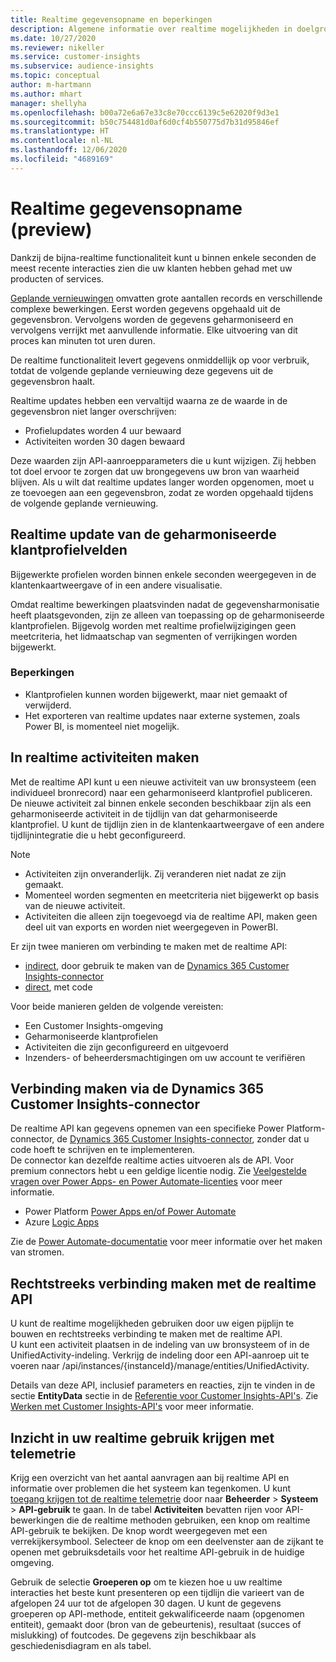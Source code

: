 ```yaml
---
title: Realtime gegevensopname en beperkingen
description: Algemene informatie over realtime mogelijkheden in doelgroepinzichten.
ms.date: 10/27/2020
ms.reviewer: nikeller
ms.service: customer-insights
ms.subservice: audience-insights
ms.topic: conceptual
author: m-hartmann
ms.author: mhart
manager: shellyha
ms.openlocfilehash: b00a72e6a67e33c8e70ccc6139c5e62020f9d3e1
ms.sourcegitcommit: b50c754481d0af6d0cf4b550775d7b31d95846ef
ms.translationtype: HT
ms.contentlocale: nl-NL
ms.lasthandoff: 12/06/2020
ms.locfileid: "4689169"
---
```

# <a name="real-time-data-ingestion-preview"></a>Realtime gegevensopname (preview)

Dankzij de bijna-realtime functionaliteit kunt u binnen enkele seconden de meest recente interacties zien die uw klanten hebben gehad met uw producten of services.

[Geplande vernieuwingen](system.md#schedule-tab) omvatten grote aantallen records en verschillende complexe bewerkingen. Eerst worden gegevens opgehaald uit de gegevensbron. Vervolgens worden de gegevens geharmoniseerd en vervolgens verrijkt met aanvullende informatie. Elke uitvoering van dit proces kan minuten tot uren duren.

De realtime functionaliteit levert gegevens onmiddellijk op voor verbruik, totdat de volgende geplande vernieuwing deze gegevens uit de gegevensbron haalt.

Realtime updates hebben een vervaltijd waarna ze de waarde in de gegevensbron niet langer overschrijven:

- Profielupdates worden 4 uur bewaard
- Activiteiten worden 30 dagen bewaard

Deze waarden zijn API-aanroepparameters die u kunt wijzigen. Zij hebben tot doel ervoor te zorgen dat uw brongegevens uw bron van waarheid blijven. Als u wilt dat realtime updates langer worden opgenomen, moet u ze toevoegen aan een gegevensbron, zodat ze worden opgehaald tijdens de volgende geplande vernieuwing.

## <a name="real-time-update-of-the-unified-customer-profile-fields"></a>Realtime update van de geharmoniseerde klantprofielvelden

Bijgewerkte profielen worden binnen enkele seconden weergegeven in de klantenkaartweergave of in een andere visualisatie.

Omdat realtime bewerkingen plaatsvinden nadat de gegevensharmonisatie heeft plaatsgevonden, zijn ze alleen van toepassing op de geharmoniseerde klantprofielen. Bijgevolg worden met realtime profielwijzigingen geen meetcriteria, het lidmaatschap van segmenten of verrijkingen worden bijgewerkt.

### <a name="limitations"></a>Beperkingen

- Klantprofielen kunnen worden bijgewerkt, maar niet gemaakt of verwijderd.
- Het exporteren van realtime updates naar externe systemen, zoals Power BI, is momenteel niet mogelijk.

## <a name="real-time-creation-of-activities"></a>In realtime activiteiten maken

Met de realtime API kunt u een nieuwe activiteit van uw bronsysteem (een individueel bronrecord) naar een geharmoniseerd klantprofiel publiceren. De nieuwe activiteit zal binnen enkele seconden beschikbaar zijn als een geharmoniseerde activiteit in de tijdlijn van dat geharmoniseerde klantprofiel. U kunt de tijdlijn zien in de klantenkaartweergave of een andere tijdlijnintegratie die u hebt geconfigureerd.

> [!NOTE]
>
> - Activiteiten zijn onveranderlijk. Zij veranderen niet nadat ze zijn gemaakt.
> - Momenteel worden segmenten en meetcriteria niet bijgewerkt op basis van de nieuwe activiteit.
> - Activiteiten die alleen zijn toegevoegd via de realtime API, maken geen deel uit van exports en worden niet weergegeven in PowerBI.

Er zijn twee manieren om verbinding te maken met de realtime API:

- [indirect](#connect-via-the-dynamics-365-customer-insights-connector), door gebruik te maken van de [Dynamics 365 Customer Insights-connector](https://docs.microsoft.com/connectors/customerinsights/)
- [direct](#connect-directly-to-the-real-time-api), met code

Voor beide manieren gelden de volgende vereisten:

- Een Customer Insights-omgeving
- Geharmoniseerde klantprofielen
- Activiteiten die zijn geconfigureerd en uitgevoerd
- Inzenders- of beheerdersmachtigingen om uw account te verifiëren

## <a name="connect-via-the-dynamics-365-customer-insights-connector"></a>Verbinding maken via de Dynamics 365 Customer Insights-connector

De realtime API kan gegevens opnemen van een specifieke Power Platform-connector, de [Dynamics 365 Customer Insights-connector](https://docs.microsoft.com/connectors/customerinsights/), zonder dat u code hoeft te schrijven en te implementeren.    
De connector kan dezelfde realtime acties uitvoeren als de API. Voor premium connectors hebt u een geldige licentie nodig. Zie [Veelgestelde vragen over Power Apps- en Power Automate-licenties](https://docs.microsoft.com/power-platform/admin/powerapps-flow-licensing-faq) voor meer informatie.

- Power Platform [Power Apps en/of Power Automate](https://docs.microsoft.com/connectors/)
- Azure [Logic Apps](https://docs.microsoft.com/azure/connectors/apis-list)

Zie de [Power Automate-documentatie](https://docs.microsoft.com/power-automate/) voor meer informatie over het maken van stromen.

## <a name="connect-directly-to-the-real-time-api"></a>Rechtstreeks verbinding maken met de realtime API

U kunt de realtime mogelijkheden gebruiken door uw eigen pijplijn te bouwen en rechtstreeks verbinding te maken met de realtime API.    
U kunt een activiteit plaatsen in de indeling van uw bronsysteem of in de UnifiedActivity-indeling. Verkrijg de indeling door een API-aanroep uit te voeren naar /api/instances/{instanceId}/manage/entities/UnifiedActivity.

Details van deze API, inclusief parameters en reacties, zijn te vinden in de sectie **EntityData** sectie in de [Referentie voor Customer Insights-API's](https://developer.ci.ai.dynamics.com/api-details#api=CustomerInsights). Zie [Werken met Customer Insights-API's](apis.md) voor meer informatie.

## <a name="understand-your-real-time-usage-with-telemetry"></a>Inzicht in uw realtime gebruik krijgen met telemetrie

Krijg een overzicht van het aantal aanvragen aan bij realtime API en informatie over problemen die het systeem kan tegenkomen. U kunt [toegang krijgen tot de realtime telemetrie](system.md#api-usage-tab) door naar **Beheerder** > **Systeem** > **API-gebruik** te gaan. In de tabel **Activiteiten** bevatten rijen voor API-bewerkingen die de realtime methoden gebruiken, een knop om realtime API-gebruik te bekijken. De knop wordt weergegeven met een verrekijkersymbool. Selecteer de knop om een deelvenster aan de zijkant te openen met gebruiksdetails voor het realtime API-gebruik in de huidige omgeving.

Gebruik de selectie **Groeperen op** om te kiezen hoe u uw realtime interacties het beste kunt presenteren op een tijdlijn die varieert van de afgelopen 24 uur tot de afgelopen 30 dagen. U kunt de gegevens groeperen op API-methode, entiteit gekwalificeerde naam (opgenomen entiteit), gemaakt door (bron van de gebeurtenis), resultaat (succes of mislukking) of foutcodes. De gegevens zijn beschikbaar als geschiedenisdiagram en als tabel.

